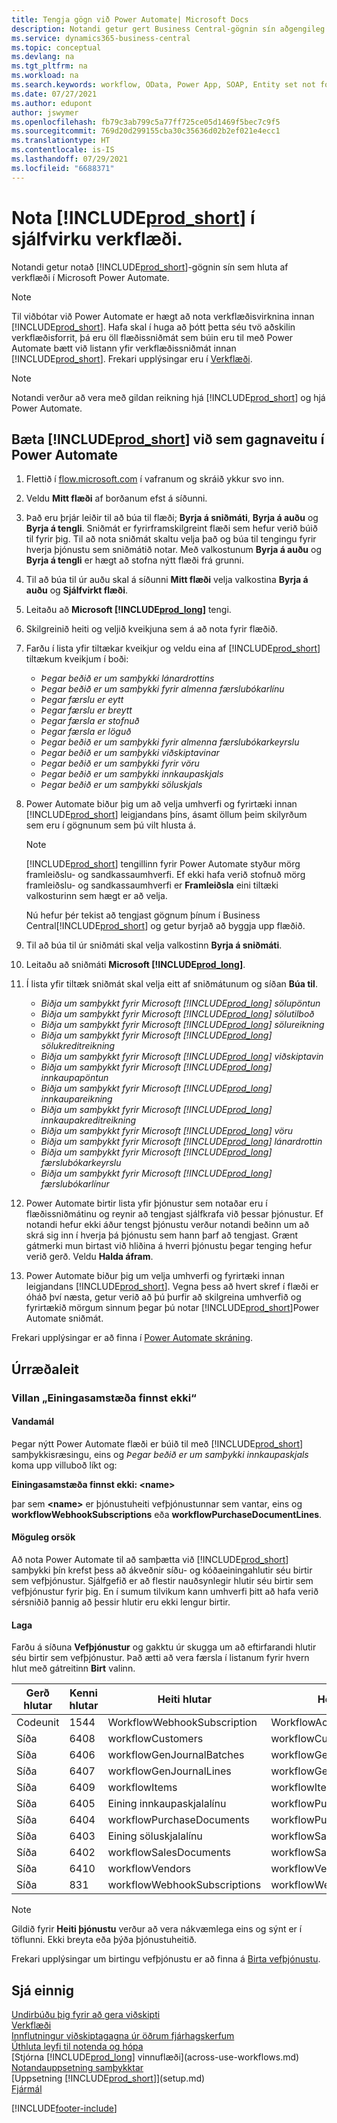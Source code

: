 ```yaml
---
title: Tengja gögn við Power Automate| Microsoft Docs
description: Notandi getur gert Business Central-gögnin sín aðgengileg sem gagnaveitu og tiltekið OData vefslóð úr vefþjónustunni til að búa til sjálfvirkt verkflæði.
ms.service: dynamics365-business-central
ms.topic: conceptual
ms.devlang: na
ms.tgt_pltfrm: na
ms.workload: na
ms.search.keywords: workflow, OData, Power App, SOAP, Entity set not found, workflowWebhookSubscriptions
ms.date: 07/27/2021
ms.author: edupont
author: jswymer
ms.openlocfilehash: fb79c3ab799c5a77ff725ce05d1469f5bec7c9f5
ms.sourcegitcommit: 769d20d299155cba30c35636d02b2ef021e4ecc1
ms.translationtype: HT
ms.contentlocale: is-IS
ms.lasthandoff: 07/29/2021
ms.locfileid: "6688371"
---
```

# <a name="using-prod_short-in-an-automated-workflow"></a>Nota [!INCLUDE[prod_short](includes/prod_short.md)] í sjálfvirku verkflæði.

Notandi getur notað [!INCLUDE[prod_short](includes/prod_short.md)]-gögnin sín sem hluta af verkflæði í Microsoft Power Automate.

> [!NOTE]
> Til viðbótar við Power Automate er hægt að nota verkflæðisvirknina innan [!INCLUDE[prod_short](includes/prod_short.md)]. Hafa skal í huga að þótt þetta séu tvö aðskilin verkflæðisforrit, þá eru öll flæðissniðmát sem búin eru til með Power Automate bætt við listann yfir verkflæðissniðmát innan [!INCLUDE[prod_short](includes/prod_short.md)]. Frekari upplýsingar eru í [Verkflæði](across-workflow.md).  

> [!NOTE]  
> Notandi verður að vera með gildan reikning hjá [!INCLUDE[prod_short](includes/prod_short.md)] og hjá Power Automate.  

## <a name="add-prod_short-as-a-data-source-in-power-automate"></a>Bæta [!INCLUDE[prod_short](includes/prod_short.md)] við sem gagnaveitu í Power Automate

1. Flettið í [flow.microsoft.com](https://flow.microsoft.com) í vafranum og skráið ykkur svo inn.
2. Veldu **Mitt flæði** af borðanum efst á síðunni.
3. Það eru þrjár leiðir til að búa til flæði; **Byrja á sniðmáti**, **Byrja á auðu** og **Byrja á tengli**. Sniðmát er fyrirframskilgreint flæði sem hefur verið búið til fyrir þig. Til að nota sniðmát skaltu velja það og búa til tengingu fyrir hverja þjónustu sem sniðmátið notar. Með valkostunum **Byrja á auðu** og **Byrja á tengli** er hægt að stofna nýtt flæði frá grunni.
4. Til að búa til úr auðu skal á síðunni **Mitt flæði** velja valkostina **Byrja á auðu** og **Sjálfvirkt flæði**.
5. Leitaðu að **Microsoft [!INCLUDE[prod_long](includes/prod_long.md)]** tengi.
6. Skilgreinið heiti og veljið kveikjuna sem á að nota fyrir flæðið.
7. Farðu í lista yfir tiltækar kveikjur og veldu eina af [!INCLUDE[prod_short](includes/prod_short.md)] tiltækum kveikjum í boði:  

    - *Þegar beðið er um samþykki lánardrottins*  
    - *Þegar beðið er um samþykki fyrir almenna færslubókarlínu* 
    - *Þegar færslu er eytt*
    - *Þegar færslu er breytt*
    - *Þegar færsla er stofnuð*
    - *Þegar færsla er löguð*
    - *Þegar beðið er um samþykki fyrir almenna færslubókarkeyrslu* 
    - *Þegar beðið er um samþykki viðskiptavinar*
    - *Þegar beðið er um samþykki fyrir vöru*
    - *Þegar beðið er um samþykki innkaupaskjals*
    - *Þegar beðið er um samþykki söluskjals*

8. Power Automate biður þig um að velja umhverfi og fyrirtæki innan [!INCLUDE[prod_short](includes/prod_short.md)] leigjandans þíns, ásamt öllum þeim skilyrðum sem eru í gögnunum sem þú vilt hlusta á.

    > [!NOTE]
    > [!INCLUDE[prod_short](includes/prod_short.md)] tengillinn fyrir Power Automate styður mörg framleiðslu- og sandkassaumhverfi. Ef ekki hafa verið stofnuð mörg framleiðslu- og sandkassaumhverfi er **Framleiðsla** eini tiltæki valkosturinn sem hægt er að velja.  

    Nú hefur þér tekist að tengjast gögnum þínum í Business Central[!INCLUDE[prod_short](includes/prod_short.md)] og getur byrjað að byggja upp flæðið.

9. Til að búa til úr sniðmáti skal velja valkostinn **Byrja á sniðmáti**.
10. Leitaðu að sniðmáti **Microsoft [!INCLUDE[prod_long](includes/prod_long.md)]**.
11. Í lista yfir tiltæk sniðmát skal velja eitt af sniðmátunum og síðan **Búa til**.  

    - *Biðja um samþykkt fyrir Microsoft [!INCLUDE[prod_long](includes/prod_long.md)] sölupöntun*
    - *Biðja um samþykkt fyrir Microsoft [!INCLUDE[prod_long](includes/prod_long.md)] sölutilboð*
    - *Biðja um samþykkt fyrir Microsoft [!INCLUDE[prod_long](includes/prod_long.md)] sölureikning*
    - *Biðja um samþykkt fyrir Microsoft [!INCLUDE[prod_long](includes/prod_long.md)] sölukreditreikning*
    - *Biðja um samþykkt fyrir Microsoft [!INCLUDE[prod_long](includes/prod_long.md)] viðskiptavin*
    - *Biðja um samþykkt fyrir Microsoft [!INCLUDE[prod_long](includes/prod_long.md)] innkaupapöntun*
    - *Biðja um samþykkt fyrir Microsoft [!INCLUDE[prod_long](includes/prod_long.md)] innkaupareikning*
    - *Biðja um samþykkt fyrir Microsoft [!INCLUDE[prod_long](includes/prod_long.md)] innkaupakreditreikning*  
    - *Biðja um samþykkt fyrir Microsoft [!INCLUDE[prod_long](includes/prod_long.md)] vöru*
    - *Biðja um samþykkt fyrir Microsoft [!INCLUDE[prod_long](includes/prod_long.md)] lánardrottin*
    - *Biðja um samþykkt fyrir Microsoft [!INCLUDE[prod_long](includes/prod_long.md)] færslubókarkeyrslu*  
    - *Biðja um samþykkt fyrir Microsoft [!INCLUDE[prod_long](includes/prod_long.md)] færslubókarlínur*
12. Power Automate birtir lista yfir þjónustur sem notaðar eru í flæðissniðmátinu og reynir að tengjast sjálfkrafa við þessar þjónustur. Ef notandi hefur ekki áður tengst þjónustu verður notandi beðinn um að skrá sig inn í hverja þá þjónustu sem hann þarf að tengjast. Grænt gátmerki mun birtast við hliðina á hverri þjónustu þegar tenging hefur verið gerð. Veldu **Halda áfram**.
13. Power Automate biður þig um velja umhverfi og fyrirtæki innan leigjandans [!INCLUDE[prod_short](includes/prod_short.md)]. Vegna þess að hvert skref í flæði er óháð því næsta, getur verið að þú þurfir að skilgreina umhverfið og fyrirtækið mörgum sinnum þegar þú notar [!INCLUDE[prod_short](includes/prod_short.md)]Power Automate sniðmát.

Frekari upplýsingar er að finna í [Power Automate skráning](/power-automate/getting-started).

## <a name="troubleshooting"></a>Úrræðaleit

### <a name="entity-set-not-found-error"></a>Villan „Einingasamstæða finnst ekki“

#### <a name="problem"></a>Vandamál

Þegar nýtt Power Automate flæði er búið til með [!INCLUDE[prod_short](includes/prod_short.md)] samþykkisræsingu, eins og *Þegar beðið er um samþykki innkaupaskjals* koma upp villuboð líkt og:

**Einingasamstæða finnst ekki: \<name\>**

þar sem **\<name\>** er þjónustuheiti vefþjónustunnar sem vantar, eins og **workflowWebhookSubscriptions** eða **workflowPurchaseDocumentLines**.

#### <a name="possible-cause"></a>Möguleg orsök

Að nota Power Automate til að samþætta við [!INCLUDE[prod_short](includes/prod_short.md)] samþykki þín krefst þess að ákveðnir síðu- og kóðaeiningahlutir séu birtir sem vefþjónustur. Sjálfgefið er að flestir nauðsynlegir hlutir séu birtir sem vefþjónustur fyrir þig. En í sumum tilvikum kann umhverfi þitt að hafa verið sérsniðið þannig að þessir hlutir eru ekki lengur birtir.

#### <a name="fix"></a>Laga

Farðu á síðuna **Vefþjónustur** og gakktu úr skugga um að eftirfarandi hlutir séu birtir sem vefþjónustur. Það ætti að vera færsla í listanum fyrir hvern hlut með gátreitinn **Birt** valinn. 

|Gerð hlutar|Kenni hlutar|Heiti hlutar|Heiti þjónustu|
|-----------|---------|-----------|------------|
|Codeunit|  1544    |WorkflowWebhookSubscription|WorkflowActionResponse|
|Síða|  6408|   workflowCustomers|  workflowCustomers|
|Síða   |6406   |workflowGenJournalBatches| workflowGenJournalBatches|
|Síða   |6407   |workflowGenJournalLines|workflowGenJournalLines|
|Síða   |6409   |workflowItems| workflowItems|
|Síða   |6405   |Eining innkaupaskjalalínu|workflowPurchaseDocumentLines|
|Síða|  6404    |workflowPurchaseDocuments| workflowPurchaseDocuments|
|Síða|  6403    |Eining söluskjalalínu |workflowSalesDocumentLines|
|Síða|  6402|   workflowSalesDocuments| workflowSalesDocuments|
|Síða|  6410    |workflowVendors|   workflowVendors|
|Síða|  831 |workflowWebhookSubscriptions|  workflowWebhookSubscriptions|

> [!NOTE]
> Gildið fyrir **Heiti þjónustu** verður að vera nákvæmlega eins og sýnt er í töflunni. Ekki breyta eða þýða þjónustuheitið.

Frekari upplýsingar um birtingu vefþjónustu er að finna á [Birta vefþjónustu](across-how-publish-web-service.md).

## <a name="see-also"></a>Sjá einnig

[Undirbúðu þig fyrir að gera viðskipti](ui-get-ready-business.md)  
[Verkflæði](across-workflow.md)  
[Innflutningur viðskiptagagna úr öðrum fjárhagskerfum](across-import-data-configuration-packages.md)  
[Úthluta leyfi til notenda og hópa](ui-define-granular-permissions.md)  
[Stjórna [!INCLUDE[prod_long](includes/prod_long.md)] vinnuflæði](across-use-workflows.md)  
[Notandauppsetning samþykktar](across-how-to-set-up-approval-users.md)  
[Uppsetning [!INCLUDE[prod_short](includes/prod_short.md)]](setup.md)  
[Fjármál](finance.md)  


[!INCLUDE[footer-include](includes/footer-banner.md)]